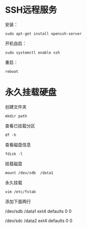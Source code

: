 # SSH远程服务

安装：

```
sudo apt-get install openssh-server
```

开机自启：

```
sudo systemctl enable ssh
```

重启：

```
reboot
```

# 永久挂载硬盘

创建文件夹

```
mkdir path
```

查看已挂载分区

```
df -h
```

查看磁盘信息

```
fdisk -l
```

挂载磁盘

```
mount /dev/sdb  /data1
```

永久挂载

```
vim /etc/fstab
```

添加下面两行

/dev/sdb /data1 ext4 defaults 0  0

/dev/sdc /data2 ext4 defaults 0  0

